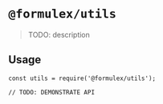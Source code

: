 # `@formulex/utils`

> TODO: description

## Usage

```
const utils = require('@formulex/utils');

// TODO: DEMONSTRATE API
```
